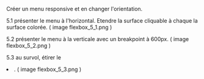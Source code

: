 Créer un menu responsive et en changer l'orientation.

5.1 présenter le menu à l'horizontal. Etendre la surface cliquable à chaque la surface colorée.
    ( image flexbox_5_1.png )
    
5.2 présenter le menu à la verticale avec un breakpoint à 600px. ( image flexbox_5_2.png )

5.3 au survol, étirer le <li>. ( image flexbox_5_3.png )